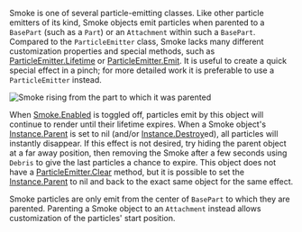 Smoke is one of several particle-emitting classes. Like other particle emitters of its kind, Smoke objects emit particles when parented to a `BasePart` (such as a `Part`) or an `Attachment` within such a `BasePart`. Compared to the `ParticleEmitter` class, Smoke lacks many different customization properties and special methods, such as [ParticleEmitter.Lifetime](https://developer.roblox.com/api-reference/property/ParticleEmitter/Lifetime) or [ParticleEmitter.Emit](https://developer.roblox.com/api-reference/function/ParticleEmitter/Emit). It is useful to create a quick special effect in a pinch; for more detailed work it is preferable to use a `ParticleEmitter` instead.

![Smoke rising from the part to which it was parented][1]

When [Smoke.Enabled](https://developer.roblox.com/api-reference/property/Smoke/Enabled) is toggled off, particles emit by this object will continue to render until their lifetime expires. When a Smoke object's [Instance.Parent](https://developer.roblox.com/api-reference/property/Instance/Parent) is set to nil (and/or [Instance.Destroy](https://developer.roblox.com/api-reference/function/Instance/Destroy)ed), all particles will instantly disappear. If this effect is not desired, try hiding the parent object at a far away position, then removing the Smoke after a few seconds using `Debris` to give the last particles a chance to expire. This object does not have a [ParticleEmitter.Clear](https://developer.roblox.com/api-reference/function/ParticleEmitter/Clear) method, but it is possible to set the [Instance.Parent](https://developer.roblox.com/api-reference/property/Instance/Parent) to nil and back to the exact same object for the same effect.

Smoke particles are only emit from the center of `BasePart` to which they are parented. Parenting a Smoke object to an `Attachment` instead allows customization of the particles' start position.

[1]: https://developer.roblox.com/assets/blt3634602492a8e3eb/Smoke.png